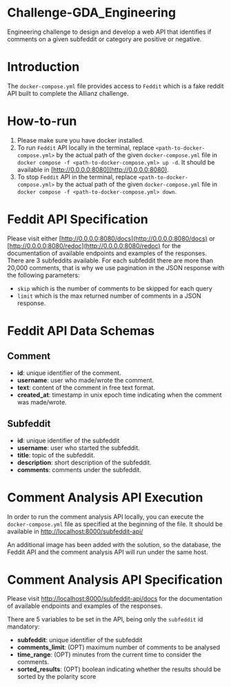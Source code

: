 # Challenge-GDA_Engineering
Engineering challenge to design and develop a web API that identifies if comments on a given subfeddit or category are positive or negative.

# Introduction
The `docker-compose.yml` file provides access to `Feddit` which is a fake reddit API built to complete the Allianz challenge. 

# How-to-run
1. Please make sure you have docker installed.
2. To run `Feddit` API locally in the terminal, replace `<path-to-docker-compose.yml>` by the actual path of the given `docker-compose.yml` file in `docker compose -f <path-to-docker-compose.yml> up -d`. It should be available in [http://0.0.0.0:8080](http://0.0.0.0:8080). 
3. To stop `Feddit` API in the terminal,  replace `<path-to-docker-compose.yml>` by the actual path of the given `docker-compose.yml` file in `docker compose -f <path-to-docker-compose.yml> down`.

# Feddit API Specification
Please visit either [http://0.0.0.0:8080/docs](http://0.0.0.0:8080/docs) or [http://0.0.0.0:8080/redoc](http://0.0.0.0:8080/redoc) for the documentation of available endpoints and examples of the responses.
There are 3 subfeddits available. For each subfeddit there are more than 20,000 comments, that is why we use pagination in the JSON response with the following parameters:

+ `skip` which is the number of comments to be skipped for each query
+ `limit` which is the max returned number of comments in a JSON response.

# Feddit API Data Schemas
## Comment

+ **id**: unique identifier of the comment.
+ **username**: user who made/wrote the comment.
+ **text**: content of the comment in free text format.
+ **created_at**: timestamp in unix epoch time indicating when the comment was made/wrote.

## Subfeddit
+ **id**: unique identifier of the subfeddit
+ **username**: user who started the subfeddit.
+ **title**: topic of the subfeddit.
+ **description**: short description of the subfeddit.
+ **comments**: comments under the subfeddit.

# Comment Analysis API Execution

In order to run the comment analysis API locally, you can execute the `docker-compose.yml` file as specified at the beginning of the file. It should be available in [http://localhost:8000/subfeddit-api/](http://localhost:8000/subfeddit-api/)

An additional image has been added with the solution, so the database, the Feddit API and the comment analysis API will run under the same host.

# Comment Analysis API Specification
Please visit [http://localhost:8000/subfeddit-api/docs](http://localhost:8000/subfeddit-api/docs) for the documentation of available endpoints and examples of the responses.

There are 5 variables to be set in the API, being only the `subfeddit` id mandatory:

+ **subfeddit**:  unique identifier of the subfeddit
+ **comments_limit**: (OPT) maximum number of comments to be analysed
+ **time_range**: (OPT) minutes from the current time to consider the comments.
+ **sorted_results**: (OPT) boolean indicating whether the results should be sorted by the polarity score
